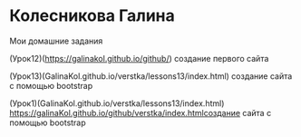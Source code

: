 # Колесникова Галина   

Мои домашние задания


(Урок12)(https://galinakol.github.io/github/) создание первого сайта



(Урок13)(GalinaKol.github.io/verstka/lessons13/index.html) создание сайта с помощью bootstrap









































(Урок1)(GalinaKol.github.io/verstka/lessons13/index.html)
https://galinaKol.github.io/github/verstka/index.htmlсоздание сайта с помощью bootstrap
